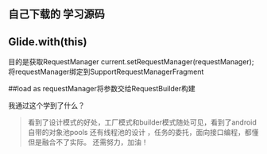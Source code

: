 ## 自己下载的 学习源码

## Glide.with(this)
 目的是获取RequestManager
  current.setRequestManager(requestManager); 将requestManager绑定到SupportRequestManagerFragment

 ##load
 as  requestManager将参数交给RequestBuilder构建


 我通过这个学到了什么？

 > 看到了设计模式的好处，工厂模式和builder模式随处可见，看到了android自带的对象池pools
 还有线程池的设计 ，任务的委托，面向接口编程，都懂 但是融合不了实际。
 还需努力，加油！

